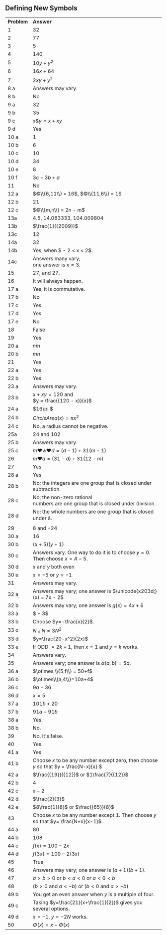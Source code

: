 
## Defining New Symbols


|||
|-------|------|
|**Problem**|**Answer**|
|1|32|
|2|77|
|3|5|
|4|140|
|5|<span>$10y + {y^2}$</span>|
|6|<span>$16x + 64$</span>|
|7|<span>$2xy + {y^2}$</span>|
|8 a|Answers may vary.|
|8 b|No|
|9 a|32|
|9 b|35|
|9 c|<span>$x\& y = x + xy$</span>|
|9 d|Yes|
|10 a|1|
|10 b|6|
|10 c|10|
|10 d|34|
|10 e|8|
|10 f|<span>$3c - 3b + a$</span>|
|11|No|
|12 a|<span>$©\\{6,11\\} = 16$, $©\\{11,6\\} = 1$ </span>|
|12 b|21|
|12 c|<span>$©\\{m,n\\} = 2n - m$</span>|
|13a|4.5, 14.083333, 104.009804|
|13b|<span>$\frac{1}{{2009}}$</span>|
|13c|12|
|14a|32|
|14b|Yes, when <span>$ - 2 < x < 2$</span>.|
|14c|Answers many vary; <br>one answer is <span>$x = 3$</span>.|
|15|27, and 27.|
|16|It will always happen.|
|17 a|Yes, it is commutative.|
|17 b|No|
|17 c|Yes|
|17 d|Yes|
|17 e|No|
|18|False|
|19|Yes|
|20 a|$nm$|
|20 b|$mn$|
|21|Yes|
|22 a|Yes|
|22 b|<span>Yes</span>|
|23 a|<span>Answers may vary.</span>|
|23 b|<span><span>$x + xy = 120$</span> and </span><span><br></span><span><span>$y = \frac{{120 - x}}{x}$</span></span>|
|24 a|<span>$16\pi $</span>|
|24 b|<span>$CircleArea(x) = \pi {x^2}$</span>|
|24 c|No, a radius cannot be negative.|
|25a|24 and 102|
|25 b|Answers may vary.|
|25 c|<span>$m ♥ w ♥d = \left( {d - 1} \right) + 31\left( {m - 1} \right)$</span>|
|26|<span> $m ♥ d = \left( {31 - d} \right) + 31\left( {12 - m} \right)$</span>|
|27|Yes|
|28 a|Yes|
|28 b|No; the integers are one group that is closed under subtraction.|
|28 c|No; the non-zero rational <br>numbers are one group that is closed under division.|
|28 d|No; the whole numbers are one group that is closed under â.|
|29|8 and -24|
|30 a|16|
|30 b|<span>$\left( {x + 5} \right)\left( {y + 1} \right)$</span>|
|30 c|<span>Answers vary. One way to do it is to choose $y=0$. Then choose $x = A-5$. </span>|
|30 d|$x$ and $y$ both even|
|30 e|<span>$x = - 5{\text{ or }}y = - 1$</span>|
|31|Answers may vary.|
|32 a|Answers may vary; one answer is $\unicode{x203d;}(x) = 7x - 2$</span>|
|32 b|Answers may vary; one answer is $g(x) = 4x + 6$</span>|
|33 a|<span>$ - 3$</span>|
|33 b|Choose $y=-\frac{x}{2}$.
|33 c|<span>$N\vartriangle N = 3{N^2}$</span>|
|33 d|$y=\frac{20-x^2}{2x}$|
|33 e|If ODD $= 2k+1$, then <span>$x = 1$</span> and <span>$y = k$</span> works.|
|34|Answers vary.|
|35|Answers vary; one answer is $\alpha(a,b)=5a$.|
|36 a|$\otimes \\{5,f\\} = 50+f$|
|36 b|$\otimes\\{a,4\\}=10a+4$|
|36 c|<span>$9a - 36$</span>|
|36 d|<span>$x = 5$</span>|
|37 a|<span>$101b + 20$</span>|
|37 b|<span>$91a - 91b$</span>|
|38 a|Yes.|
|38 b|No.|
|39|No, it's false.|
|40|Yes.|
|41 a|Yes|
|41 b|<span>Choose $x$ to be any number except zero, then choose $y$ so that $y = \frac{N-x}{x}.$</span>|
|42 a|<span>$\frac{{19}}{{12}}$</span> or <span>$1\frac{7}{{12}}$</span>|
|42 b|4|
|42 c|<span>$x - 2$</span>|
|42 d|<span>$\frac{2}{3}$</span>|
|42 e|<span><span>$8\frac{1}{8}$</span> or <span>$\frac{{65}}{8}$</span></span>|
|43|<span>Choose $x$ to be any number except 1. Then choose $y$ so that $y= \frac{N+x}{x-1}$.</span>|
|44 a|80|
|44 b|108|
|44 c|<span>$f(x) = 100 - 2x$</span>|
|44 d|<span>$f(3x) = 100 - 2(3x)$</span>|
|45|True|
|46|Answers may vary; one answer is <span>$(a + 1)(b + 1)$</span>.|
|47|<span>$a > b > 0$ or $b < a < 0$ or $a < 0 < b$</span>|
|48|($b>0$ and $a<-b$) or ($b<0$ and $a> -b$) |
|49 b|You get an even answer when $y$ is a multiple of four.|
|49 c|Taking $y=\frac{21}{x+\frac{1}{2}}$ gives you several options.|
|49 d|<span>$x = - 1$</span>, <span>$y = - 2N$</span> works.|
|50|$\Phi(x) = x - \Phi \left( x \right)$|
